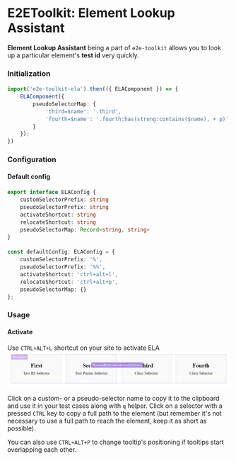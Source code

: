# E2EToolkit: Element Lookup Assistant

**Element Lookup Assistant** being a part of `e2e-toolkit` allows you to look up a particular element's **test id** very quickly.

### Initialization
```ts
import('e2e-toolkit-ela').then(({ ELAComponent }) => {
    ELAComponent({
        pseudoSelectorMap: {
            'third=$name': '.third',
            'fourth=$name': '.fourth:has(strong:contains($name), + p)'
        }
    });
})
```

### Configuration
#### Default config
```ts
export interface ELAConfig {
    customSelectorPrefix: string
    pseudoSelectorPrefix: string
    activateShortcut: string
    relocateShortcut: string
    pseudoSelectorMap: Record<string, string>
}

const defaultConfig: ELAConfig = {
    customSelectorPrefix: '%',
    pseudoSelectorPrefix: '%%',
    activateShortcut: 'ctrl+alt+l',
    relocateShortcut: 'ctrl+alt+p',
    pseudoSelectorMap: {}
};
```

### Usage
#### Activate
Use `CTRL+ALT+L` shortcut on your site to activate ELA
![ELA interface](./docs/ela-interface.png)

Click on a custom- or a pseudo-selector name to copy it to the clipboard and use it in your test cases along with `q` helper.
Click on a selector with a pressed `CTRL` key to copy a full path to the element (but remember it's not necessary to use a full path to reach the element, keep it as short as possible).

You can also use `CTRL+ALT+P` to change tooltip's positioning if tooltips start overlapping each other.


